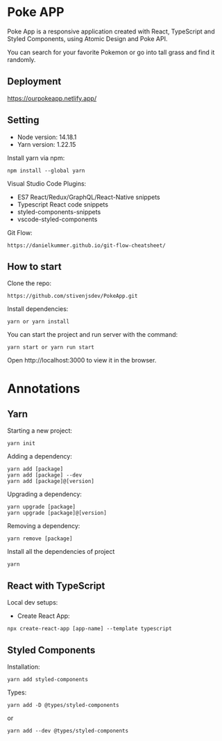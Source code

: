# Poke APP

Poke App is a responsive application created with React, TypeScript and Styled Components, using Atomic Design and Poke API.

You can search for your favorite Pokemon or go into tall grass and find it randomly.

## Deployment

https://ourpokeapp.netlify.app/

## Setting

- Node version: 14.18.1
- Yarn version: 1.22.15

Install yarn via npm:

```
npm install --global yarn
```

Visual Studio Code Plugins: 

- ES7 React/Redux/GraphQL/React-Native snippets
- Typescript React code snippets
- styled-components-snippets
- vscode-styled-components

Git Flow:
```
https://danielkummer.github.io/git-flow-cheatsheet/
```

## How to start

Clone the repo:
```
https://github.com/stivenjsdev/PokeApp.git
```

Install dependencies:
```
yarn or yarn install
```

You can start the project and run server with the command:
```
yarn start or yarn run start
```

Open http://localhost:3000 to view it in the browser.

# Annotations

## Yarn

Starting a new project:
```
yarn init
```

Adding a dependency:
```
yarn add [package]
yarn add [package] --dev
yarn add [package]@[version]
```

Upgrading a dependency:
```
yarn upgrade [package]
yarn upgrade [package]@[version]
```

Removing a dependency:
```
yarn remove [package]
```

Install all the dependencies of project
```
yarn
```

## React with TypeScript

Local dev setups:
- Create React App:
```
npx create-react-app [app-name] --template typescript
```

## Styled Components

Installation:
```
yarn add styled-components
```

Types:
```
yarn add -D @types/styled-components
```
or
```
yarn add --dev @types/styled-components
```
